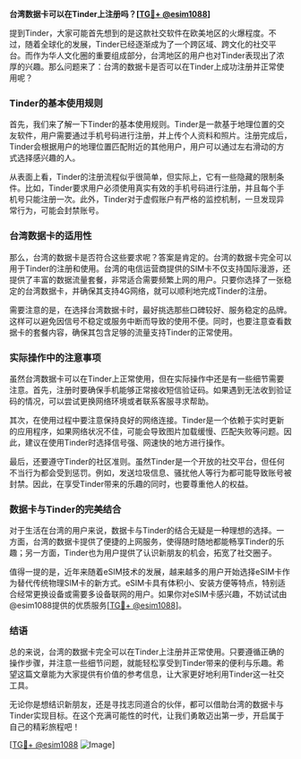 **台湾数据卡可以在Tinder上注册吗？[[TG💪+ @esim1088](https://t.me/s/esim1088)]**

提到Tinder，大家可能首先想到的是这款社交软件在欧美地区的火爆程度。不过，随着全球化的发展，Tinder已经逐渐成为了一个跨区域、跨文化的社交平台。而作为华人文化圈的重要组成部分，台湾地区的用户也对Tinder表现出了浓厚的兴趣。那么问题来了：台湾的数据卡是否可以在Tinder上成功注册并正常使用呢？

### Tinder的基本使用规则

首先，我们来了解一下Tinder的基本使用规则。Tinder是一款基于地理位置的交友软件，用户需要通过手机号码进行注册，并上传个人资料和照片。注册完成后，Tinder会根据用户的地理位置匹配附近的其他用户，用户可以通过左右滑动的方式选择感兴趣的人。

从表面上看，Tinder的注册流程似乎很简单，但实际上，它有一些隐藏的限制条件。比如，Tinder要求用户必须使用真实有效的手机号码进行注册，并且每个手机号只能注册一次。此外，Tinder对于虚假账户有严格的监控机制，一旦发现异常行为，可能会封禁账号。

### 台湾数据卡的适用性

那么，台湾的数据卡是否符合这些要求呢？答案是肯定的。台湾的数据卡完全可以用于Tinder的注册和使用。台湾的电信运营商提供的SIM卡不仅支持国际漫游，还提供了丰富的数据流量套餐，非常适合需要频繁上网的用户。只要你选择了一张稳定的台湾数据卡，并确保其支持4G网络，就可以顺利地完成Tinder的注册。

需要注意的是，在选择台湾数据卡时，最好挑选那些口碑较好、服务稳定的品牌。这样可以避免因信号不稳定或服务中断而导致的使用不便。同时，也要注意查看数据卡的套餐内容，确保其包含足够的流量支持Tinder的正常使用。

### 实际操作中的注意事项

虽然台湾数据卡可以在Tinder上正常使用，但在实际操作中还是有一些细节需要注意。首先，注册时要确保手机能够正常接收短信验证码。如果遇到无法收到验证码的情况，可以尝试更换网络环境或者联系客服寻求帮助。

其次，在使用过程中要注意保持良好的网络连接。Tinder是一个依赖于实时更新的应用程序，如果网络状况不佳，可能会导致图片加载缓慢、匹配失败等问题。因此，建议在使用Tinder时选择信号强、网速快的地方进行操作。

最后，还要遵守Tinder的社区准则。虽然Tinder是一个开放的社交平台，但任何不当行为都会受到惩罚。例如，发送垃圾信息、骚扰他人等行为都可能导致账号被封禁。因此，在享受Tinder带来的乐趣的同时，也要尊重他人的权益。

### 数据卡与Tinder的完美结合

对于生活在台湾的用户来说，数据卡与Tinder的结合无疑是一种理想的选择。一方面，台湾的数据卡提供了便捷的上网服务，使得随时随地都能畅享Tinder的乐趣；另一方面，Tinder也为用户提供了认识新朋友的机会，拓宽了社交圈子。

值得一提的是，近年来随着eSIM技术的发展，越来越多的用户开始选择eSIM卡作为替代传统物理SIM卡的新方式。eSIM卡具有体积小、安装方便等特点，特别适合经常更换设备或需要多设备联网的用户。如果你对eSIM卡感兴趣，不妨试试由@esim1088提供的优质服务[[TG💪+ @esim1088](https://t.me/s/esim1088)]。

### 结语

总的来说，台湾的数据卡完全可以在Tinder上注册并正常使用。只要遵循正确的操作步骤，并注意一些细节问题，就能轻松享受到Tinder带来的便利与乐趣。希望这篇文章能为大家提供有价值的参考信息，让大家更好地利用Tinder这一社交工具。

无论你是想结识新朋友，还是寻找志同道合的伙伴，都可以借助台湾的数据卡与Tinder实现目标。在这个充满可能性的时代，让我们勇敢迈出第一步，开启属于自己的精彩旅程吧！

[[TG💪+ @esim1088](https://t.me/s/esim1088) ![Image](https://i.postimg.cc/4NQfJmqS/Snipaste-2025-05-13-00-14-12.png)]